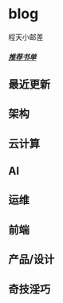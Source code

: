 # blog
程天小邮差 

##### [推荐书单](!https://github.com/chengyumeng/blog/blob/master/BOOK.md)

## 最近更新

## 架构

## 云计算

## AI

## 运维

## 前端

## 产品/设计

## 奇技淫巧


